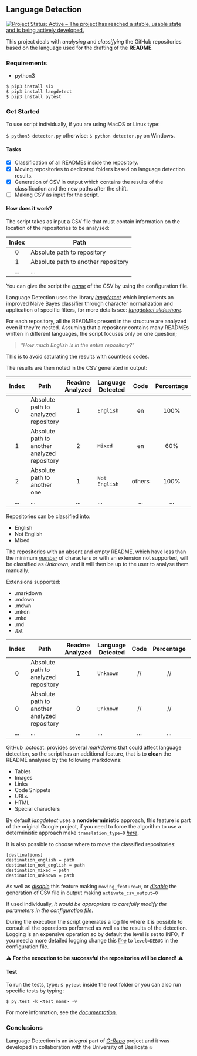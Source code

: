 ## Language Detection

[![Project Status: Active – The project has reached a stable, usable state and is being actively developed.](https://www.repostatus.org/badges/latest/active.svg)](https://www.repostatus.org/#active)

This project deals with *analysing* and *classifying* the GitHub repositories based on the language used for the drafting of the **README**.

### Requirements

* python3
```
$ pip3 install six
$ pip3 install langdetect
$ pip3 install pytest
```

### Get Started

To use script individually, if you are using MacOS or Linux type:

`$ python3 detector.py` otherwise: `$ python detector.py` on Windows.

#### Tasks

- [x] Classification of all READMEs inside the repository.
- [x] Moving repositories to dedicated folders based on language detection results.
- [x] Generation of CSV in output which contains the results of the classification and the new paths after the shift.
- [ ] Making CSV as input for the script.

#### How does it work?

The script takes as input a CSV file that must contain information on the location of the repositories to be analysed:

| Index    | Path                                  |
|:--------:|---------------------------------------|
| 0        |  Absolute path to repository          |
| 1        |  Absolute path to another repository  |
| ...      | ...                                   |

You can give the script the [*name*](https://github.com/anasmounsif/Language_Detection/blob/master/config.ini#L16) of the CSV by using the configuration file.

Language Detection uses the library [*langdetect*](https://github.com/Mimino666/langdetect) which implements an improved Naive Bayes classifier through character normalization and application of specific filters, for more details see: [*langdetect slideshare*](https://www.slideshare.net/shuyo/language-detection-library-for-java).

For each repository, all the READMEs present in the structure are analyzed even if they're nested. Assuming that a repository contains many READMEs written in different languages, the script focuses only on one question;

> *"How much English is in the entire repository?"*

This is to avoid saturating the results with countless codes.

The results are then noted in the CSV generated in output:

| Index    | Path                                           | Readme Analyzed | Language Detected | Code   | Percentage | Code   | Percentage |
|:--------:|------------------------------------------------|:---------------:|-------------------|:------:|:----------:|:------:|:----------:|
| 0        |  Absolute path to analyzed repository          |  1              | `English`         | en     | 100%       | //     | //         |
| 1        |  Absolute path to another analyzed repository  |  2              | `Mixed`           | en     | 60%        | others | 40%        |
| 2        |  Absolute path to another one                  |  1              | `Not English `    | others | 100%       | //     | //         |
| ...      | ...                                            |  ...            | ...               | ...    | ...        | ...    | ...        |

Repositories can be classified into:

* English
* Not English
* Mixed

The repositories with an absent and empty README, which have less than the minimum [*number*](https://github.com/anasmounsif/Language_Detection/blob/master/config.ini#L10) of characters or with an extension not supported, will be classified as *Unknown*, and it will then be up to the user to analyse them manually.

Extensions supported:
* .markdown
* .mdown
* .mdwn
* .mkdn
* .mkd
* .md
* .txt

| Index    | Path                                           | Readme Analyzed | Language Detected | Code   | Percentage | Code   | Percentage |
|:--------:|------------------------------------------------|:---------------:|-------------------|:------:|:----------:|:------:|:----------:|
| 0        |  Absolute path to analyzed repository          |  1              | `Unknown`         | //     | //         | //     | //         |
| 0        |  Absolute path to another analyzed repository  |  0              | `Unknown`         | //     | //         | //     | //         |
| ...      | ...                                            | ...             | ...               | ...    | ...        | ...    | ...        |

GitHub :octocat: provides several *markdowns* that could affect language detection, so the script has an additional feature, that is to **clean** the README analysed by the following markdowns:

* Tables
* Images
* Links
* Code Snippets
* URLs
* HTML
* Special characters

By default *langdetect* uses a **nondeterministic** approach, this feature is part of the original Google project, if you need to force the algorithm to use a deterministic approach make `translation_type=0` [*here*](https://github.com/anasmounsif/Language_Detection/blob/master/config.ini#L8).

It is also possible to choose where to move the classified repositories:

```
[destinations]
destination_english = path
destination_not_english = path
destination_mixed = path
destination_unknown = path
```

As well as [*disable*](https://github.com/anasmounsif/Language_Detection/blob/master/config.ini#L6) this feature making `moving_feature=0`, or [*disable*](https://github.com/anasmounsif/Language_Detection/blob/master/config.ini#L14) the generation of CSV file in output making `activate_csv_output=0`

If used individually, *it would be appropriate to carefully modify the parameters in the configuration file*.

During the execution the script generates a log file where it is possible to consult all the operations performed as well as the results of the detection.
Logging is an expensive operation so by default the level is set to INFO, if you need a more detailed logging change this [*line*](https://github.com/anasmounsif/Language_Detection/blob/master/log.conf#L23) to `level=DEBUG` in the configuration file.

:warning: **For the execution to be successful the repositories will be cloned!** :warning:

#### Test

To run the tests, type: `$ pytest` inside the root folder or you can also run specific tests by typing:

`$ py.test -k <test_name> -v`

For more information, see the [*documentation*](https://docs.pytest.org/en/stable/contents.html).

### Conclusions

Language Detection is an *integral* part of [*G-Repo*](https://github.com/MatHeartGaming/G-Repo)  project and it was developed in collaboration with the University of Basilicata :top:

